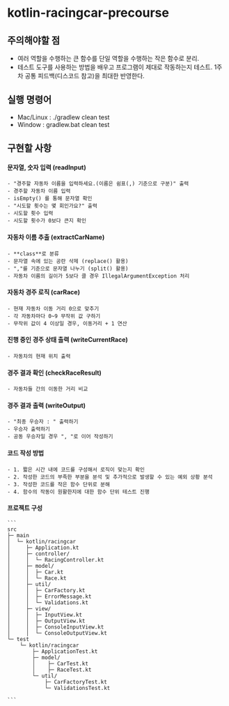 # kotlin-racingcar-precourse

## 주의해야할 점
 - 여러 역할을 수행하는 큰 함수를 단일 역할을 수행하는 작은 함수로 분리.
 - 테스트 도구를 사용하는 방법을 배우고 프로그램이 제대로 작동하는지 테스트.
1주 차 공통 피드백(디스코드 참고)을 최대한 반영한다.

## 실행 명령어 
- Mac/Linux : ./gradlew clean test
- Window : gradlew.bat clean test
 
## 구현할 사항

#### 문자열, 숫자 입력 (readInput)
    - "경주할 자동차 이름을 입력하세요.(이름은 쉼표(,) 기준으로 구분)" 출력
    - 경주할 자동차 이름 입력
    - isEmpty() 를 통해 문자열 확인
    - "시도할 횟수는 몇 회인가요?" 출력
    - 시도할 횟수 입력
    - 시도할 횟수가 0보다 큰지 확인

#### 자동차 이름 추출 (extractCarName)
    - **class**로 분류
    - 문자열 속에 있는 공란 삭제 (replace() 활용)
    - ","를 기준으로 문자열 나누기 (split() 활용)
    - 자동차 이름의 길이가 5보다 클 경우 IllegalArgumentException 처리

#### 자동차 경주 로직 (carRace)
    - 현재 자동차 이동 거리 0으로 맞추기
    - 각 자동차마다 0~9 무작위 값 구하기
    - 무작위 값이 4 이상일 경우, 이동거리 + 1 연산

#### 진행 중인 경주 상태 출력 (writeCurrentRace)
    - 자동차의 현재 위치 출력

#### 경주 결과 확인 (checkRaceResult)
    - 자동차들 간의 이동한 거리 비교

#### 경주 결과 출력 (writeOutput)
    - "최종 우승자 : " 출력하기
    - 우승자 출력하기 
    - 공동 우승자일 경우 ", "로 이어 작성하기

#### 코드 작성 방법
    - 1. 짧은 시간 내에 코드를 구성해서 로직이 맞는지 확인
    - 2. 작성한 코드의 부족한 부분을 분석 및 추가적으로 발생할 수 있는 예외 상황 분석
    - 3. 작성한 코드를 작은 함수 단위로 분해
    - 4. 함수의 작동이 원활한지에 대한 함수 단위 테스트 진행

#### 프로젝트 구성
    ```
    src
    ├─ main
    │  └─ kotlin/racingcar
    │     ├─ Application.kt
    │     ├─ controller/
    │     │  └─ RacingController.kt
    │     ├─ model/
    │     │  ├─ Car.kt
    │     │  └─ Race.kt
    │     ├─ util/
    │     │  ├─ CarFactory.kt
    │     │  ├─ ErrorMessage.kt 
    │     │  └─ Validations.kt
    │     ├─ view/
    │     │  ├─ InputView.kt
    │     │  ├─ OutputView.kt
    │     │  ├─ ConsoleInputView.kt
    │     │  └─ ConsoleOutputView.kt
    └─ test
        └─ kotlin/racingcar
            ├─ ApplicationTest.kt
            ├─ model/  
            │    ├─ CarTest.kt
            │    ├─ RaceTest.kt
            └─ util/
                ├─ CarFactoryTest.kt
                └─ ValidationsTest.kt

    ```